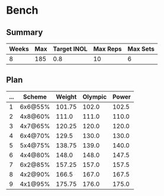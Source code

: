 # Bench

## Summary

Weeks | Max | Target INOL | Max Reps | Max Sets
--- | --- | --- | --- | ---
8 | 185 | 0.8 | 10 | 6

## Plan

 ... | Scheme | Weight | Olympic | Power
--- | --- | --- | --- | ---
1 | 6x6@55% | 101.75 | 102.0 | 102.5
2 | 4x8@60% | 111.0 | 111.0 | 110.0
3 | 4x7@65% | 120.25 | 120.0 | 120.0
4 | 6x4@70% | 129.5 | 130.0 | 130.0
5 | 5x4@75% | 138.75 | 139.0 | 140.0
6 | 4x4@80% | 148.0 | 148.0 | 147.5
7 | 6x2@85% | 157.25 | 157.0 | 157.5
8 | 4x2@90% | 166.5 | 167.0 | 167.5
9 | 4x1@95% | 175.75 | 176.0 | 175.0

